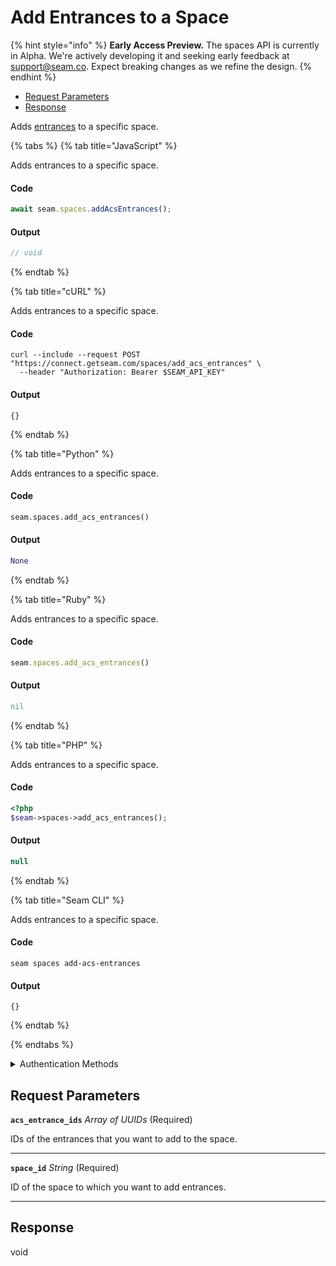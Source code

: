 # Add Entrances to a Space
{% hint style="info" %}
**Early Access Preview.** The spaces API is currently in Alpha. We're actively developing it and seeking early feedback at [support@seam.co](mailto:support@seam.co). Expect breaking changes as we refine the design.
{% endhint %}

- [Request Parameters](#request-parameters)
- [Response](#response)

Adds [entrances](../../capability-guides/access-systems/retrieving-entrance-details.md) to a specific space.


{% tabs %}
{% tab title="JavaScript" %}

Adds entrances to a specific space.

#### Code

```javascript
await seam.spaces.addAcsEntrances();
```

#### Output

```javascript
// void
```
{% endtab %}

{% tab title="cURL" %}

Adds entrances to a specific space.

#### Code

```curl
curl --include --request POST "https://connect.getseam.com/spaces/add_acs_entrances" \
  --header "Authorization: Bearer $SEAM_API_KEY"
```

#### Output

```curl
{}
```
{% endtab %}

{% tab title="Python" %}

Adds entrances to a specific space.

#### Code

```python
seam.spaces.add_acs_entrances()
```

#### Output

```python
None
```
{% endtab %}

{% tab title="Ruby" %}

Adds entrances to a specific space.

#### Code

```ruby
seam.spaces.add_acs_entrances()
```

#### Output

```ruby
nil
```
{% endtab %}

{% tab title="PHP" %}

Adds entrances to a specific space.

#### Code

```php
<?php
$seam->spaces->add_acs_entrances();
```

#### Output

```php
null
```
{% endtab %}

{% tab title="Seam CLI" %}

Adds entrances to a specific space.

#### Code

```seam_cli
seam spaces add-acs-entrances
```

#### Output

```seam_cli
{}
```
{% endtab %}

{% endtabs %}


<details>

<summary>Authentication Methods</summary>

- API key
- Personal access token
  <br>Must also include the `seam-workspace` header in the request.

To learn more, see [Authentication](https://docs.seam.co/latest/api/authentication).
</details>

## Request Parameters

**`acs_entrance_ids`** *Array* *of UUIDs* (Required)

IDs of the entrances that you want to add to the space.

---

**`space_id`** *String* (Required)

ID of the space to which you want to add entrances.

---


## Response

void

